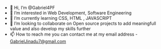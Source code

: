 - 👋 Hi, I’m @Gabriel4PF
- 👀 I’m interested in Web Development, Software Engineering 
- 🌱 I’m currently learning CSS, HTML , JAVASCRIPT
- 💞️ I’m looking to collaborate on Open source projects to add meaningfull value and also develop my skills further
- 📫 How to reach me you can contact me at my email address - GabrielJinadu7@gmail.com

<!---
Gabriel4PF/Gabriel4PF is a ✨ special ✨ repository because its `README.md` (this file) appears on your GitHub profile.
You can click the Preview link to take a look at your changes.
--->
